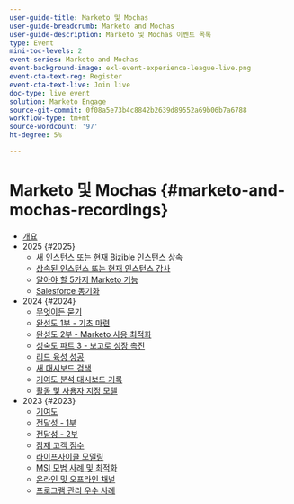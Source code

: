 ```yaml
---
user-guide-title: Marketo 및 Mochas
user-guide-breadcrumb: Marketo and Mochas
user-guide-description: Marketo 및 Mochas 이벤트 목록
type: Event
mini-toc-levels: 2
event-series: Marketo and Mochas
event-background-image: exl-event-experience-league-live.png
event-cta-text-reg: Register
event-cta-text-live: Join live
doc-type: live event
solution: Marketo Engage
source-git-commit: 0f08a5e73b4c8842b2639d89552a69b06b7a6788
workflow-type: tm+mt
source-wordcount: '97'
ht-degree: 5%

---
```



# Marketo 및 Mochas {#marketo-and-mochas-recordings}

+ [개요](overview.md)
+ 2025 {#2025}
   + [새 인스턴스 또는 현재 Bizible 인스턴스 상속](2025/inheriting-bizible-instance.md)
   + [상속된 인스턴스 또는 현재 인스턴스 감사](2025/auditing-inherited-instance.md)
   + [알아야 할 5가지 Marketo 기능](2025/5-features-to-know.md)
   + [Salesforce 동기화](2025/salesforce-sync.md)
+ 2024 {#2024}
   + [무엇이든 묻기](2024/ask-me-anything.md)
   + [완성도 1부 - 기초 마련](2024/maturity-part1-foundation.md)
   + [완성도 2부 - Marketo 사용 최적화](2024/optimize-marketo-usage.md)
   + [성숙도 파트 3 - 보고로 성장 촉진](2024/drive-growth-with-reporting.md)
   + [리드 육성 성공](2024/lead-nurture-success.md)
   + [새 대시보드 검색](2024/new-discover-dashboard.md)
   + [기여도 분석 대시보드 기록](2024/attribution-dashboard-recording.md)
   + [활동 및 사용자 지정 모델](2024/marketo-measure-and-mochas-activities-and-custom-models.md)
+ 2023 {#2023}
   + [기여도](2023/attribution.md)
   + [전달성 - 1부](2023/deliverability-part-one.md)
   + [전달성 - 2부](2023/deliverability-part-two.md)
   + [잠재 고객 점수](2023/lead-scoring.md)
   + [라이프사이클 모델링](2023/lifecycle-modeling.md)
   + [MSI 모범 사례 및 최적화](2023/msi-best-practices.md)
   + [온라인 및 오프라인 채널](2023/online-offline.md)
   + [프로그램 관리 우수 사례](2023/program-management.md)
